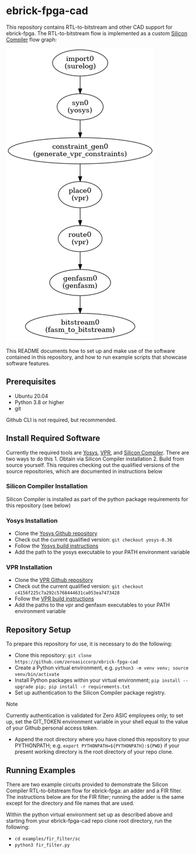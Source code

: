 # ebrick-fpga-cad
This repository contains RTL-to-bitstream and other CAD support for ebrick-fpga.  The RTL-to-bitstream flow is implemented as a custom [Silicon Compiler](https://siliconcompiler.com) flow graph:

![image info](images/fpga_flow.png)

This README documents how to set up and make use of the software contained in this repository, and how to run example scripts that showcase software features.

## Prerequisites

* Ubuntu 20.04
* Python 3.8 or higher
* git

Github CLI is not required, but recommended.

## Install Required Software

Currently the required tools are [Yosys](https://yosyshq.readthedocs.io/en/latest/tools.html#yosys), [VPR](https://docs.verilogtorouting.org), and [Silicon Compiler](https://docs.siliconcompiler.com).  There are two ways to do this
    1. Obtain via Silicon Compiler installation
    2. Build from source yourself.  This requires checking out the qualified versions of the source repositories, which are documented in instructions below

### Silicon Compiler Installation
Silicon Compiler is installed as part of the python package requirements for this repository (see below)

### Yosys Installation
* Clone the [Yosys Github repository](https://github.com/YosysHQ)
* Check out the current qualified version:  `git checkout yosys-0.36`
* Follow the [Yosys build instructions](https://github.com/YosysHQ/yosys?tab=readme-ov-file#installation)
* Add the path to the yosys executable to your PATH environment variable

### VPR Installation
* Clone the [VPR Github repository](https://github.com/verilog-to-routing/vtr-verilog-to-routing/tree/master)
* Check out the current qualified version:  `git checkout c4156f225c7a292c5768444631ca053ea7473428`
* Follow the [VPR build instructions](https://github.com/verilog-to-routing/vtr-verilog-to-routing/blob/master/BUILDING.md)
* Add the paths to the vpr and genfasm executables to your PATH environment variable

## Repository Setup
To prepare this repository for use, it is necessary to do the following:

* Clone this repository:  `git clone https://github.com/zeroasiccorp/ebrick-fpga-cad`
* Create a Python virtual environment, e.g. `python3 -m venv venv; source venv/bin/activate`
* Install Python packages within your virtual environment; `pip install --upgrade pip; pip install -r requirements.txt`
* Set up authentication to the Silicon Compiler package registry.

> [!NOTE]
> Currently authentication is validated for Zero ASIC employees only; to set up, set the GIT_TOKEN environment variable in your shell equal to the value of your Github personal access token.

* Append the root directory where you have cloned this repository to your PYTHONPATH; e.g. `export PYTHONPATH=${PYTHONPATH}:${PWD}` if your present working directory is the root directory of your repo clone.

## Running Examples

There are two example circuits provided to demonstrate the Silicon Compiler RTL-to-bitstream flow for ebrick-fpga:  an adder and a FIR filter.  The instructions below are for the FIR filter; running the adder is the same except for the directory and file names that are used.

Within the python virtual environment set up as described above and starting from your ebrick-fpga-cad repo clone root directory, run the following:

* `cd examples/fir_filter/sc`
* `python3 fir_filter.py`

